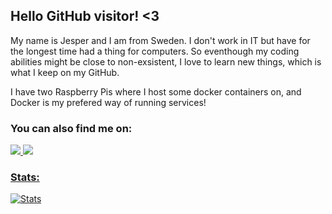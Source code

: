 ## Hello GitHub visitor! <3

My name is Jesper and I am from Sweden. I don't work in IT but have for the longest time had a thing for computers. So eventhough my coding abilities might be close to non-exsistent, I love to learn new things, which is what I keep on my GitHub.

I have two Raspberry Pis where I host some docker containers on, and Docker is my prefered way of running services!

### You can also find me on:

  <a href="https://mastodon.nu/@jesperbj">
    <img src="https://img.shields.io/badge/Mastodon-6364FF?style=for-the-badge&logo=Mastodon&logoColor=white" />
  <a href="https://hub.docker.com/u/bjorkan">
    <img src="https://img.shields.io/badge/Docker-2CA5E0?style=for-the-badge&logo=docker&logoColor=white" />

### Stats:
![Stats](https://github-readme-stats-git-masterrstaa-rickstaa.vercel.app/api?username=Bjorkan)
